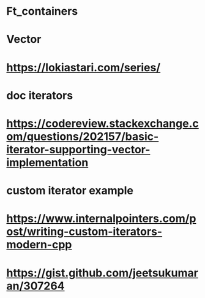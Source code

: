 # Ft_containers

# Vector
# https://lokiastari.com/series/

# doc iterators
# https://codereview.stackexchange.com/questions/202157/basic-iterator-supporting-vector-implementation

# custom iterator example
# https://www.internalpointers.com/post/writing-custom-iterators-modern-cpp
# https://gist.github.com/jeetsukumaran/307264
